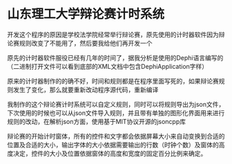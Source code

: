 
# 山东理工大学辩论赛计时系统

开发这个程序的原因是学校法学院经常举行辩论赛，原先使用的计时器软件因为辩论赛规则改变了不能用了，然后要我给他们再开发一个  
  
原先的计时器软件服役已经有几年的时间了，据我分析是使用的Dephi语言编写的（二进制打开文件可以看到底部的XML文档中包含DephiApplication字样）  
  
原来的计时器制作的的确不好，时间和规则都是在程序里面写死的，如果辩论赛规则发生了变化，那么就要重新改动程序源代码，重新编译  

我制作的这个辩论赛计时系统可以自定义规则，同时可以将规则导出为json文件，下次使用的时候也可以从json文件导入规则，并且带有单独的图形化界面用来进行规则的改动，在解析json方面，使用基于MIT协议开源的jsoncpp库  

辩论赛的开始计时窗体，所有的控件和文字都会依据屏幕大小来自动变换到合适的位置及合适的大小，输出字体的大小依据需要输出的行数（时钟个数）及窗体的高度决定，控件的大小及位置依据窗体的高度和宽度的固定百分比例来确定。  
  
